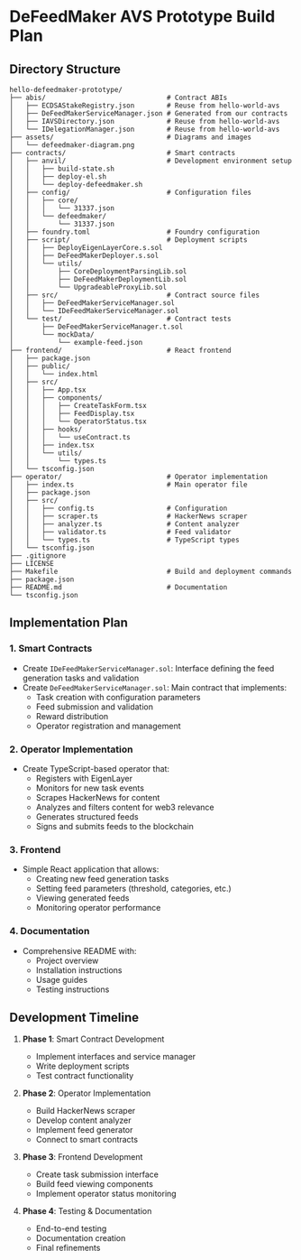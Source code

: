 # DeFeedMaker AVS Prototype Build Plan

## Directory Structure

```
hello-defeedmaker-prototype/
├── abis/                              # Contract ABIs
│   ├── ECDSAStakeRegistry.json        # Reuse from hello-world-avs
│   ├── DeFeedMakerServiceManager.json # Generated from our contracts
│   ├── IAVSDirectory.json             # Reuse from hello-world-avs
│   └── IDelegationManager.json        # Reuse from hello-world-avs
├── assets/                            # Diagrams and images
│   └── defeedmaker-diagram.png
├── contracts/                         # Smart contracts
│   ├── anvil/                         # Development environment setup
│   │   ├── build-state.sh
│   │   ├── deploy-el.sh
│   │   └── deploy-defeedmaker.sh
│   ├── config/                        # Configuration files
│   │   ├── core/
│   │   │   └── 31337.json
│   │   └── defeedmaker/
│   │       └── 31337.json
│   ├── foundry.toml                   # Foundry configuration
│   ├── script/                        # Deployment scripts
│   │   ├── DeployEigenLayerCore.s.sol
│   │   ├── DeFeedMakerDeployer.s.sol
│   │   └── utils/
│   │       ├── CoreDeploymentParsingLib.sol
│   │       ├── DeFeedMakerDeploymentLib.sol
│   │       └── UpgradeableProxyLib.sol
│   ├── src/                           # Contract source files
│   │   ├── DeFeedMakerServiceManager.sol
│   │   └── IDeFeedMakerServiceManager.sol
│   └── test/                          # Contract tests
│       ├── DeFeedMakerServiceManager.t.sol
│       └── mockData/
│           └── example-feed.json
├── frontend/                          # React frontend
│   ├── package.json
│   ├── public/
│   │   └── index.html
│   ├── src/
│   │   ├── App.tsx
│   │   ├── components/
│   │   │   ├── CreateTaskForm.tsx
│   │   │   ├── FeedDisplay.tsx
│   │   │   └── OperatorStatus.tsx
│   │   ├── hooks/
│   │   │   └── useContract.ts
│   │   ├── index.tsx
│   │   └── utils/
│   │       └── types.ts
│   └── tsconfig.json
├── operator/                          # Operator implementation
│   ├── index.ts                       # Main operator file
│   ├── package.json
│   ├── src/
│   │   ├── config.ts                  # Configuration
│   │   ├── scraper.ts                 # HackerNews scraper
│   │   ├── analyzer.ts                # Content analyzer
│   │   ├── validator.ts               # Feed validator
│   │   └── types.ts                   # TypeScript types
│   └── tsconfig.json
├── .gitignore
├── LICENSE
├── Makefile                           # Build and deployment commands
├── package.json
├── README.md                          # Documentation
└── tsconfig.json
```

## Implementation Plan

### 1. Smart Contracts
- Create `IDeFeedMakerServiceManager.sol`: Interface defining the feed generation tasks and validation
- Create `DeFeedMakerServiceManager.sol`: Main contract that implements:
  - Task creation with configuration parameters
  - Feed submission and validation
  - Reward distribution
  - Operator registration and management

### 2. Operator Implementation
- Create TypeScript-based operator that:
  - Registers with EigenLayer
  - Monitors for new task events
  - Scrapes HackerNews for content
  - Analyzes and filters content for web3 relevance
  - Generates structured feeds
  - Signs and submits feeds to the blockchain

### 3. Frontend
- Simple React application that allows:
  - Creating new feed generation tasks
  - Setting feed parameters (threshold, categories, etc.)
  - Viewing generated feeds
  - Monitoring operator performance

### 4. Documentation
- Comprehensive README with:
  - Project overview
  - Installation instructions
  - Usage guides
  - Testing instructions

## Development Timeline

1. **Phase 1**: Smart Contract Development
   - Implement interfaces and service manager
   - Write deployment scripts
   - Test contract functionality

2. **Phase 2**: Operator Implementation
   - Build HackerNews scraper
   - Develop content analyzer
   - Implement feed generator
   - Connect to smart contracts

3. **Phase 3**: Frontend Development
   - Create task submission interface
   - Build feed viewing components
   - Implement operator status monitoring

4. **Phase 4**: Testing & Documentation
   - End-to-end testing
   - Documentation creation
   - Final refinements